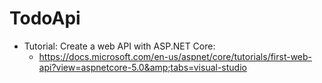 # TodoApi
  * Tutorial: Create a web API with ASP.NET Core:
    - https://docs.microsoft.com/en-us/aspnet/core/tutorials/first-web-api?view=aspnetcore-5.0&amp;tabs=visual-studio
